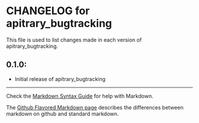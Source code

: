 # CHANGELOG for apitrary_bugtracking

This file is used to list changes made in each version of apitrary_bugtracking.

## 0.1.0:

* Initial release of apitrary_bugtracking

- - - 
Check the [Markdown Syntax Guide](http://daringfireball.net/projects/markdown/syntax) for help with Markdown.

The [Github Flavored Markdown page](http://github.github.com/github-flavored-markdown/) describes the differences between markdown on github and standard markdown.
